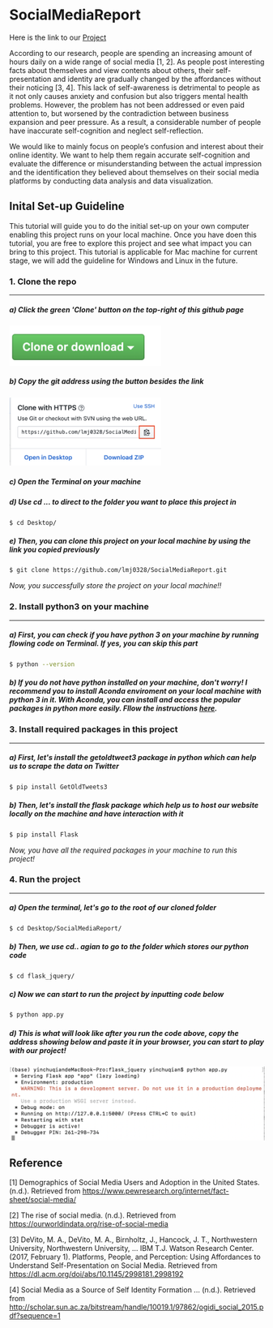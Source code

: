 # SocialMediaReport

Here is the link to our [Project](https://lmj0328.github.io/SocialMediaReport/)

According to our research, people are spending an increasing amount of hours daily on a wide range of social media [1, 2]. As people post interesting facts about themselves and view contents about others, their self-presentation and identity are gradually changed by the affordances without their noticing [3, 4]. This lack of self-awareness is detrimental to people as it not only causes anxiety and confusion but also triggers mental health problems. However, the problem has not been addressed or even paid attention to, but worsened by the contradiction between business expansion and peer pressure. As a result, a considerable number of people have  inaccurate self-cognition and neglect self-reflection. 

We would like to mainly focus on people’s confusion and interest about their online identity. We want to help them regain accurate self-cognition and evaluate the difference or misunderstanding between the actual impression and the identification they believed about themselves on their social media platforms by conducting data analysis and data visualization.

## Inital Set-up Guideline
This tutorial will guide you to do the initial set-up on your own computer enabling this project runs on your local machine. Once you have doen this tutorial, you are free to explore this project and see what impact you can bring to this project. This tutorial is applicable for Mac machine for current stage, we will add the guideline for Windows and Linux in the future.

### 1. Clone the repo

-------
##### a) Click the green 'Clone' button on the top-right of this github page
<img src="img_read/clone_button.png" width="300">

##### b) Copy the git address using the button besides the link
<img src="img_read/clone_link.png" width="300">

##### c) Open the Terminal on your machine


##### d) Use cd ... to direct to the folder you want to place this project in 
```bash
$ cd Desktop/
```

##### e) Then, you can clone this project on your local machine by using the link you copied previously
```bash
$ git clone https://github.com/lmj0328/SocialMediaReport.git
```

*Now, you successfully store the project on your local machine!!*

### 2. Install python3 on your machine

-------
##### a) First, you can check if you have python 3 on your machine by running flowing code on Terminal. If yes, you can skip this part
```bash
$ python --version
```

##### b) If you do not have python installed on your machine, don't worry! I recommend you to install Aconda enviroment on your local machine with python 3 in it. With Aconda, you can install and access the popular packages in python more easily. Fllow the instructions [here](https://docs.continuum.io/anaconda/install/). 

### 3. Install required packages in this project

-------
##### a) First, let's install the getoldtweet3 package in python which can help us to scrape the data on Twitter
```bash
$ pip install GetOldTweets3
```

##### b) Then, let's install the flask package which help us to host our website locally on the machine and have interaction with it

```bash
$ pip install Flask
```
*Now, you have all the required packages in your machine to run this project!*

### 4. Run the project

-------
##### a) Open the terminal, let's go to the root of our cloned folder
```bash
$ cd Desktop/SocialMediaReport/
```
##### b) Then, we use cd.. agian to go to the folder which stores our python code
```bash
$ cd flask_jquery/
```
##### c) Now we can start to run the project by inputting code below
```bash
$ python app.py
```

##### d) This is what will look like after you run the code above, copy the address showing below and paste it in your browser, you can start to play with our project!
<img src="img_read/run.png" width="700">


## Reference

[1] Demographics of Social Media Users and Adoption in the United States. (n.d.). Retrieved from https://www.pewresearch.org/internet/fact-sheet/social-media/

[2] The rise of social media. (n.d.). Retrieved from https://ourworldindata.org/rise-of-social-media

[3] DeVito, M. A., DeVito, M. A., Birnholtz, J., Hancock, J. T., Northwestern University, Northwestern University, … IBM T.J. Watson Research Center. (2017, February 1). Platforms, People, and Perception: Using Affordances to Understand Self-Presentation on Social Media. Retrieved from https://dl.acm.org/doi/abs/10.1145/2998181.2998192

[4] Social Media as a Source of Self Identity Formation ... (n.d.). Retrieved from http://scholar.sun.ac.za/bitstream/handle/10019.1/97862/ogidi_social_2015.pdf?sequence=1






